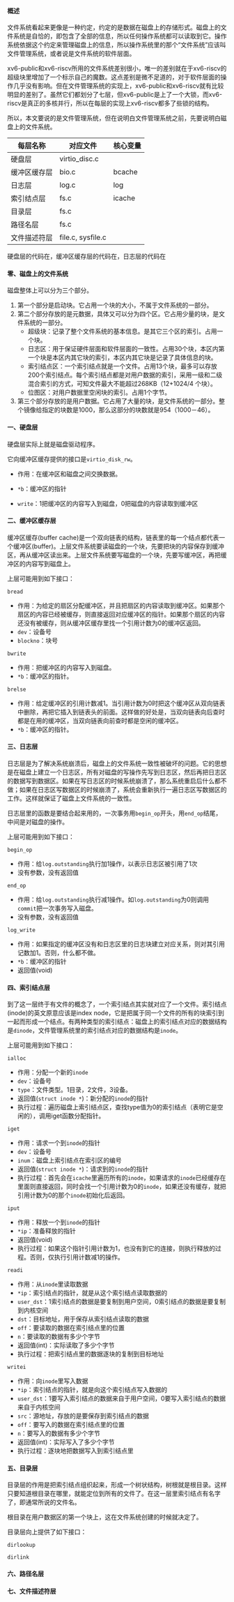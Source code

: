 #### 概述

文件系统看起来更像是一种约定，约定的是数据在磁盘上的存储形式。磁盘上的文件系统是自恰的，即包含了全部的信息，所以任何操作系统都可以读取到它。操作系统依据这个约定来管理磁盘上的信息，所以操作系统里的那个“文件系统”应该叫文件管理系统，或者说是文件系统的软件层面。

xv6-public和xv6-riscv所用的文件系统差别很小，唯一的差别就在于xv6-riscv的超级块里增加了一个标示自己的魔数。这点差别是微不足道的，对于软件层面的操作几乎没有影响。但在文件管理系统的实现上，xv6-public和xv6-riscv就有比较明显的差别了。虽然它们都划分了七层，但xv6-public是上了一个大锁，而xv6-riscv是真正的多核并行，所以在每层的实现上xv6-riscv都多了些锁的结构。

所以，本文要说的是文件管理系统，但在说明白文件管理系统之前，先要说明白磁盘上的文件系统。

| 每层名称     | 对应文件          | 核心变量 |
| ------------ | ----------------- | -------- |
| 硬盘层       | virtio_disc.c     |          |
| 缓冲区缓存层 | bio.c             | bcache   |
| 日志层       | log.c             | log      |
| 索引结点层   | fs.c              | icache   |
| 目录层       | fs.c              |          |
| 路径名层     | fs.c              |          |
| 文件描述符层 | file.c, sysfile.c |          |

硬盘层的代码在，缓冲区缓存层的代码在，日志层的代码在

#### 零、磁盘上的文件系统

磁盘整体上可以分为三个部分。

1. 第一个部分是启动块。它占用一个块的大小，不属于文件系统的一部分。
2. 第二个部分存放的是元数据，具体又可以分为四个区。它占用少量的块，是文件系统的一部分。
   - 超级块：记录了整个文件系统的基本信息。是其它三个区的索引。占用一个块。
   - 日志区：用于保证硬件层面和软件层面的一致性。占用30个块，本区内第一个块是本区内其它块的索引，本区内其它块是记录了具体信息的块。
   - 索引结点区：一个索引结点就是一个文件。占用13个块，最多可以存放200个索引结点。每个索引结点都是对用户数据的索引，采用一级和二级混合索引的方式，可知文件最大不能超过268KB（12+1024/4 个块）。
   - 位图区：对用户数据里空闲块的索引。占用1个字节。
3. 第三个部分存放的是用户数据。它占用了大量的块，是文件系统的一部分。整个镜像给指定的块数是1000，那么这部分的块数就是954（1000－46）。

#### 一、硬盘层

硬盘层实际上就是磁盘驱动程序。

它向缓冲区缓存提供的接口是`virtio_disk_rw`。

- 作用：在缓冲区和磁盘之间交换数据。

- `*b`：缓冲区的指针
- `write`：1把缓冲区的内容写入到磁盘，0把磁盘的内容读取到缓冲区

#### 二、缓冲区缓存层

缓冲区缓存(buffer cache)是一个双向链表的结构，链表里的每一个结点都代表一个缓冲区(buffer)。上层文件系统要读磁盘的一个块，先要把块的内容保存到缓冲区，再从缓冲区读出来。上层文件系统要写磁盘的一个块，先要写缓冲区，再把缓冲区的内容写到磁盘上。

上层可能用到如下接口：

`bread`

- 作用：为给定的扇区分配缓冲区，并且把扇区的内容读取到缓冲区。如果那个扇区的内容已经被缓存，则直接返回对应缓冲区的指针。如果那个扇区的内容还没有被缓存，则从缓冲区缓存里找一个引用计数为0的缓冲区返回。
- `dev`：设备号
- `blockno`：块号

`bwrite`

- 作用：把缓冲区的内容写入到磁盘。
- `*b`：缓冲区的指针。

`brelse`

- 作用：给定缓冲区的引用计数减1。当引用计数为0时把这个缓冲区从双向链表中删除，再把它插入到链表头的前面。这样做的好处是，当双向链表向后查时都是在用的缓冲区，当双向链表向前查时都是空闲的缓冲区。
- `*b`：缓冲区的指针。

#### 三、日志层

日志层是为了解决系统崩溃后，磁盘上的文件系统一致性被破坏的问题。它的思想是在磁盘上建立一个日志区，所有对磁盘的写操作先写到日志区，然后再把日志区的数据写到数据区。如果在写日志区的时候系统崩溃了，那么系统重启后什么都不做；如果在日志区写数据区的时候崩溃了，系统会重新执行一遍日志区写数据区的工作。这样就保证了磁盘上文件系统的一致性。

日志层里的函数是要结合起来用的，一次事务用`begin_op`开头，用`end_op`结尾，中间是对磁盘的操作。

上层可能用到如下接口：

`begin_op`

- 作用：给`log.outstanding`执行加1操作，以表示日志区被引用了1次
- 没有参数，没有返回值

`end_op`

- 作用：给`log.outstanding`执行减1操作。如`log.outstanding`为0则调用`commit`把一次事务写入磁盘。
- 没有参数，没有返回值

`log_write`

- 作用：如果指定的缓冲区没有和日志区里的日志块建立对应关系，则对其引用记数加1。否则，什么都不做。
- `*b`：缓冲区的指针
- 返回值(void)

#### 四、索引结点层

到了这一层终于有文件的概念了，一个索引结点其实就对应了一个文件。索引结点(inode)的英文原意应该是index node，它是把属于同一个文件的所有的块索引到一起而形成一个结点。有两种类型的索引结点：磁盘上的索引结点对应的数据结构是`dinode`，文件管理系统里的索引结点对应的数据结构是`inode`。

上层可能用到如下接口：

`ialloc`

- 作用：分配一个新的`inode`
- `dev`：设备号
- `type`：文件类型。1目录，2文件，3设备。
- 返回值(`struct inode *`)：新分配的`inode`的指针
- 执行过程：遍历磁盘上索引结点区，查找type值为0的索引结点（表明它是空闲的），调用iget函数分配指针。

`iget`

- 作用：请求一个到`inode`的指针
- `dev`：设备号
- `inum`：磁盘上索引结点在索引区的编号
- 返回值(`struct inode *`)：请求到的`inode`的指针
- 执行过程：首先会在`icache`里遍历所有的`inode`，如果请求的`inode`已经缓存在里面则直接返回，同时会找一个引用计数为0的`inode`，如果还没有缓存，就把引用计数为0的那个`inode`初始化后返回。

`iput`

- 作用：释放一个到`inode`的指针
- `*ip`：准备释放的指针
- 返回值(void)
- 执行过程：如果这个指针引用计数为1，也没有到它的连接，则执行释放的过程。否则，仅执行引用计数减1的操作。

`readi`

- 作用：从`inode`里读取数据
- `*ip`：索引结点的指针，就是从这个索引结点读取数据的
- `user_dst`：1索引结点的数据是要复制到用户空间，0索引结点的数据是要复制到内核空间
- `dst`：目标地址，用于保存从索引结点读取的数据
- `off`：要读取的数据在索引结点里的位置
- `n`：要读取的数据有多少个字节
- 返回值(int)：实际读取了多少个字节
- 执行过程：把索引结点里的数据逐块的复制到目标地址

`writei`

- 作用：向`inode`里写入数据
- `*ip`：索引结点的指针，就是向这个索引结点写入数据的
- `user_dst`：1要写入索引结点的数据来自于用户空间，0要写入索引结点的数据来自于内核空间
- `src`：源地址，存放的是要保存到索引结点的数据
- `off`：要写入的数据在索引结点里的位置
- `n`：要写入的数据有多少个字节
- 返回值(int)：实际写入了多少个字节
- 执行过程：逐块地把数据写入到索引结点里

#### 五、目录层

目录层的作用是把索引结点组织起来，形成一个树状结构，树根就是根目录。这样只要知道根目录在哪里，就能定位到所有的文件了。在这一层里索引结点有名字了，即通常所说的文件名。

根目录在用户数据区的第一个块上，这在文件系统创建的时候就决定了。

目录层向上提供了如下接口：

`dirlookup`

`dirlink`

#### 六、路径名层

#### 七、文件描述符层